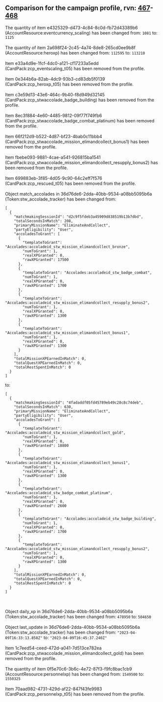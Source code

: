 ## Comparison for the campaign profile, rvn: [467](https://github.com/PRO100KatYT/FortniteProfileRevisions/tree/main/profiles/campaign/467%20campaign.json)-[468](https://github.com/PRO100KatYT/FortniteProfileRevisions/tree/main/profiles/campaign/468%20campaign.json)

The quantity of item e4325329-d473-4c84-8c0d-fb72d43389b6 (AccountResource:eventcurrency_scaling) has been changed from: `1081` to: `1125`
<br><br>
The quantity of item 2a698f24-2c45-4a74-8de8-265cd0ee9b8f (AccountResource:heroxp) has been changed from: `112595` to: `113210`
<br><br>
Item e33a4d9e-1fcf-4dc0-a121-cf17233a5edd (CardPack:zcp_eventscaling_t05) has been removed from the profile.
<br><br>
Item 0e344b6a-82ab-4dc9-93b3-cd83db5f0139 (CardPack:zcp_heroxp_t05) has been removed from the profile.
<br><br>
Item c3e59d13-43e6-464c-9b40-f8d949d32145 (CardPack:zcp_stwaccolade_badge_building) has been removed from the profile.
<br><br>
Item 8ec3f884-4e60-4485-9812-09f77f749fb6 (CardPack:zcp_stwaccolade_badge_combat_platinum) has been removed from the profile.
<br><br>
Item 66f212d9-b522-4d87-bf23-4bab0c11bbb4 (CardPack:zcp_stwaccolade_mission_elimandcollect_bonus1) has been removed from the profile.
<br><br>
Item fbebe093-9881-4cae-a541-926815ba1541 (CardPack:zcp_stwaccolade_mission_elimandcollect_resupply_bonus2) has been removed from the profile.
<br><br>
Item 699883eb-3f85-4d05-9c90-64c2eff7f576 (CardPack:zcp_rescued_t05) has been removed from the profile.
<br><br>
Object match_accolades in 36d76de6-2dda-40bb-9534-a08bb5095b6a (Token:stw_accolade_tracker) has been changed from:

```
[
  {
    "matchmakingSessionId": "d2c9f5fdeb3a45909d838519b13b7dbd",
    "totalSecondsInMatch": 208,
    "primaryMissionName": "EliminateAndCollect",
    "partyEligibility": "User",
    "accoladesToGrant": [
      {
        "templateToGrant": "Accolades:accoladeid_stw_mission_elimandcollect_bronze",
        "numToGrant": 1,
        "realXPGranted": 0,
        "rawXPGranted": 17500
      },
      {
        "templateToGrant": "Accolades:accoladeid_stw_badge_combat",
        "numToGrant": 1,
        "realXPGranted": 0,
        "rawXPGranted": 1700
      },
      {
        "templateToGrant": "Accolades:accoladeid_stw_mission_elimandcollect_resupply_bonus2",
        "numToGrant": 1,
        "realXPGranted": 0,
        "rawXPGranted": 1300
      },
      {
        "templateToGrant": "Accolades:accoladeid_stw_mission_elimandcollect_bonus1",
        "numToGrant": 1,
        "realXPGranted": 0,
        "rawXPGranted": 1300
      }
    ],
    "totalMissionXPEarnedInMatch": 0,
    "totalQuestXPEarnedInMatch": 0,
    "totalRestSpentInMatch": 0
  }
]
```

to:

```
[
  {
    "matchmakingSessionId": "4fadaddf05fd45789eb49c28c8c74deb",
    "totalSecondsInMatch": 630,
    "primaryMissionName": "EliminateAndCollect",
    "partyEligibility": "User",
    "accoladesToGrant": [
      {
        "templateToGrant": "Accolades:accoladeid_stw_mission_elimandcollect_gold",
        "numToGrant": 1,
        "realXPGranted": 0,
        "rawXPGranted": 18800
      },
      {
        "templateToGrant": "Accolades:accoladeid_stw_mission_elimandcollect_bonus1",
        "numToGrant": 1,
        "realXPGranted": 0,
        "rawXPGranted": 1300
      },
      {
        "templateToGrant": "Accolades:accoladeid_stw_badge_combat_platinum",
        "numToGrant": 1,
        "realXPGranted": 0,
        "rawXPGranted": 2600
      },
      {
        "templateToGrant": "Accolades:accoladeid_stw_badge_building",
        "numToGrant": 1,
        "realXPGranted": 0,
        "rawXPGranted": 1700
      },
      {
        "templateToGrant": "Accolades:accoladeid_stw_mission_elimandcollect_resupply_bonus2",
        "numToGrant": 1,
        "realXPGranted": 0,
        "rawXPGranted": 1300
      }
    ],
    "totalMissionXPEarnedInMatch": 0,
    "totalQuestXPEarnedInMatch": 0,
    "totalRestSpentInMatch": 0
  }
]
```

<br><br>
Object daily_xp in 36d76de6-2dda-40bb-9534-a08bb5095b6a (Token:stw_accolade_tracker) has been changed from: `478950` to: `504650`
<br><br>
Object last_update in 36d76de6-2dda-40bb-9534-a08bb5095b6a (Token:stw_accolade_tracker) has been changed from: `"2023-04-09T16:33:13.858Z"` to: `"2023-04-09T16:45:37.240Z"`
<br><br>
Item 1c7eed54-ceed-472d-a041-7d513ce782ea (CardPack:zcp_stwaccolade_mission_elimandcollect_gold) has been removed from the profile.
<br><br>
The quantity of item 0f5e70c6-3b6c-4e72-87f3-f9fc8bac1cb9 (AccountResource:personnelxp) has been changed from: `1549500` to: `1550325`
<br><br>
Item 70aad982-4731-429d-af22-847f43fe9983 (CardPack:zcp_personnelxp_t05) has been removed from the profile.
<br><br>
